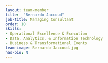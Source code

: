 ```yaml
---
layout: team-member
title:  "Bernardo Jaccoud"
job-title: Managing Consultant
order: 10
skills:
- Operational Excellence & Execution
- Data, Analytics, & Information Technology
- Business & Transformational Events
team-image: Bernardo-Jaccoud.jpg
has-bio: N
---
```

